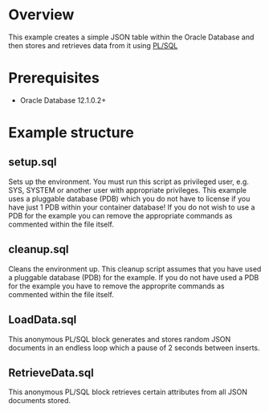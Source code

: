 # Overview
This example creates a simple JSON table within the Oracle Database and then stores and retrieves data from it using [PL/SQL](http://www.oracle.com/plsql)

# Prerequisites
* Oracle Database 12.1.0.2+

# Example structure
## setup.sql
Sets up the environment. You must run this script as privileged user, e.g. SYS, SYSTEM or another user with appropriate privileges. This example uses a pluggable database (PDB) which you do not have to license if you have just 1 PDB within your container database! If you do not wish to use a PDB for the example you can remove the appropriate commands as commented within the file itself.
## cleanup.sql
Cleans the environment up. This cleanup script assumes that you have used a pluggable database (PDB) for the example. If you do not have used a PDB for the example you have to remove the approprite commands as commented within the file itself.
## LoadData.sql
This anonymous PL/SQL block generates and stores random JSON documents in an endless loop which a pause of 2 seconds between inserts.
## RetrieveData.sql
This anonymous PL/SQL block retrieves certain attributes from all JSON documents stored.

